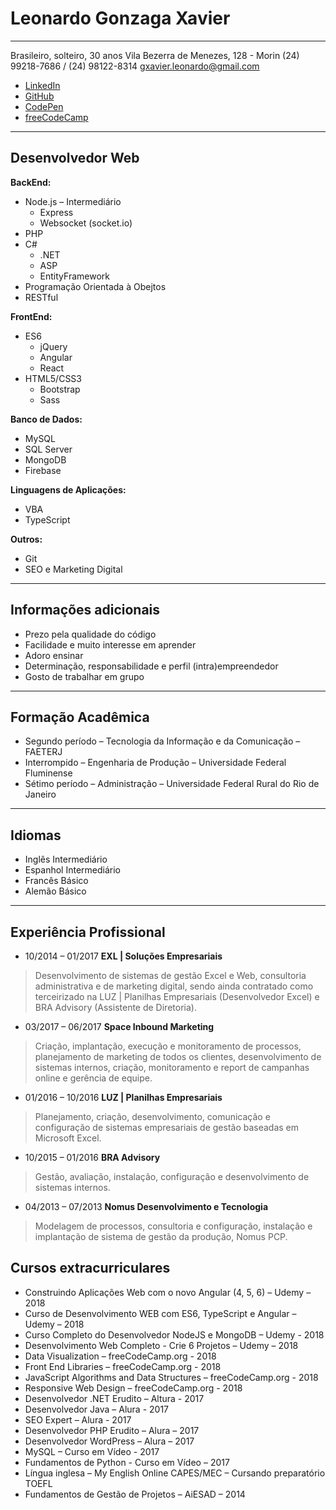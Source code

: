 # Leonardo Gonzaga Xavier

---
Brasileiro, solteiro, 30 anos
Vila Bezerra de Menezes, 128 - Morin
(24) 99218-7686 / (24) 98122-8314
gxavier.leonardo@gmail.com

- [LinkedIn](http://br.linkedin.com/in/leonardogonzagaxavier)
- [GitHub](https://github.com/xavierleonardo)
- [CodePen](https://codepen.io/collection/nmWyWV/)
- [freeCodeCamp](https://www.freecodecamp.org/xavierleonardo)

---

## Desenvolvedor Web

**BackEnd:**

* Node.js – Intermediário
  * Express
  * Websocket (socket.io)
* PHP
* C#
  * .NET
  * ASP
  * EntityFramework
* Programação Orientada à Obejtos
* RESTful

**FrontEnd:**

* ES6
  * jQuery
  * Angular
  * React
* HTML5/CSS3
  * Bootstrap
  * Sass

**Banco de Dados:**

* MySQL
* SQL Server
* MongoDB
* Firebase

**Linguagens de Aplicações:**

* VBA
* TypeScript

**Outros:**

* Git
* SEO e Marketing Digital 

---

## Informações adicionais

* Prezo pela qualidade do código
* Facilidade e muito interesse em aprender
* Adoro ensinar
* Determinação, responsabilidade e perfil (intra)empreendedor
* Gosto de trabalhar em grupo

---

## Formação Acadêmica

* Segundo período – Tecnologia da Informação e da Comunicação – FAETERJ
* Interrompido – Engenharia de Produção – Universidade Federal Fluminense
* Sétimo período – Administração – Universidade Federal Rural do Rio de Janeiro 

---

## Idiomas

* Inglês Intermediário
* Espanhol Intermediário
* Francês Básico
* Alemão Básico

---

## Experiência Profissional

* 10/2014 – 01/2017 **EXL | Soluções Empresariais**
> Desenvolvimento de sistemas de gestão Excel e Web, consultoria administrativa e de marketing digital, sendo ainda contratado como terceirizado na LUZ | Planilhas Empresariais (Desenvolvedor Excel) e BRA Advisory (Assistente de Diretoria).

* 03/2017 – 06/2017 **Space Inbound Marketing**
> Criação, implantação, execução e monitoramento de processos, planejamento de marketing de todos os clientes, desenvolvimento de sistemas internos, criação, monitoramento e report de campanhas online e gerência de equipe.

* 01/2016 – 10/2016 **LUZ | Planilhas Empresariais**
> Planejamento, criação, desenvolvimento, comunicação e configuração de sistemas empresariais de gestão baseadas em Microsoft Excel.

* 10/2015 – 01/2016 **BRA Advisory**
> Gestão, avaliação, instalação, configuração e desenvolvimento de sistemas internos.

* 04/2013 – 07/2013 **Nomus Desenvolvimento e Tecnologia**
> Modelagem de processos, consultoria e configuração, instalação e implantação de sistema de gestão da produção, Nomus PCP.

## Cursos extracurriculares

* Construindo Aplicações Web com o novo Angular (4, 5, 6) – Udemy – 2018
* Curso de Desenvolvimento WEB com ES6, TypeScript e Angular – Udemy – 2018
* Curso Completo do Desenvolvedor NodeJS e MongoDB – Udemy - 2018
* Desenvolvimento Web Completo - Crie 6 Projetos – Udemy – 2018
* Data Visualization – freeCodeCamp.org - 2018
* Front End Libraries – freeCodeCamp.org - 2018
* JavaScript Algorithms and Data Structures – freeCodeCamp.org - 2018
* Responsive Web Design – freeCodeCamp.org - 2018
* Desenvolvedor .NET Erudito – Altura - 2017
* Desenvolvedor Java – Alura - 2017
* SEO Expert – Alura - 2017
* Desenvolvedor PHP Erudito – Alura – 2017
* Desenvolvedor WordPress – Alura – 2017
* MySQL – Curso em Vídeo - 2017
* Fundamentos de Python -  Curso em Vídeo – 2017
* Língua inglesa – My English Online CAPES/MEC – Cursando preparatório TOEFL
* Fundamentos de Gestão de Projetos – AiESAD – 2014